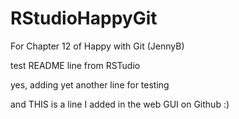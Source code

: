 # RStudioHappyGit
For Chapter 12 of Happy with Git (JennyB) 

test README line from RSTudio

yes, adding yet another line for testing

and THIS is a line I added in the web GUI on Github :) 


